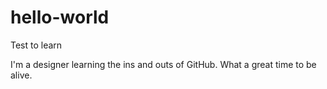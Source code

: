 # hello-world
Test to learn

I'm a designer learning the ins and outs of GitHub. What a great time to be alive.
